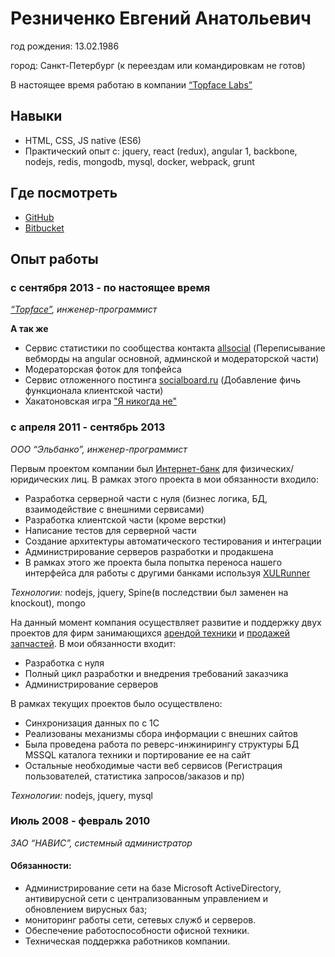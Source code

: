 # Резниченко Евгений Анатольевич

год рождения: 13.02.1986

город: Санкт-Петербург (к переездам или командировкам не готов)

В настоящее время работаю в компании [“Topface Labs”](http://team.topface.com/)

## Навыки
- HTML, CSS, JS native (ES6)
- Практический опыт с: jquery, react (redux), angular 1, backbone, nodejs, redis, mongodb, mysql, docker, webpack, grunt

## Где посмотреть
- [GitHub](https://github.io/zxcabs/)
- [Bitbucket](https://bitbucket.org/zxcabs/)


## Опыт работы

### с сентября 2013 - по настоящее время
_[“Topface”](http://topface.com/), инженер-программист_


**А так же**
- Сервис статистики по сообщества контакта [allsocial](http://allsocial.ru) (Переписывание вебморды на angular основной, админской и модераторской части)
- Модераторская фоток для топфейса
- Сервис отложенного постинга [socialboard.ru](http://socialboard.ru) (Добавление фичь функционала клиентской части)
- Хакатоновская игра ["Я никогда не"](https://vk.com/app5170296)

### с апреля 2011 - сентябрь 2013
_ООО “Эльбанко”, инженер-программист_

Первым проектом компании был [Интернет-банк](http://elbanco.ru) для физических/юридических лиц. В рамках этого проекта в мои обязанности входило:

- Разработка серверной части с нуля (бизнес логика, БД, взаимодействие с внешними сервисами)
- Разработка клиентской части (кроме верстки)
- Написание тестов для серверной части
- Создание архитектуры автоматического тестирования и интеграции
- Администрирование серверов разработки и продакшена
- В рамках этого же проекта была попытка переноса нашего интерфейса для работы с другими банками используя [XULRunner](http://ru.wikipedia.org/wiki/XULRunner)

_Технологии:_
nodejs, jquery, Spine(в последствии был заменен на knockout), mongo

На данный момент компания осуществляет развитие и поддержку двух проектов для фирм занимающихся [арендой техники](http://promtexspb.ru) и [продажей запчастей](http://part-on.ru).
В мои обязанности входит:

- Разработка с нуля
- Полный цикл разработки и внедрения требований заказчика
- Администрирование серверов

В рамках текущих проектов было осуществлено:

- Синхронизация данных по с 1С
- Реализованы механизмы сбора информации с внешних сайтов
- Была проведена работа по реверс-инжинирингу структуры БД MSSQL каталога техники и портирование ее на сайт
- Остальные необходимые части веб сервисов (Регистрация пользователей, статистика запросов/заказов и пр)

_Технологии:_
nodejs, jquery, mysql

### Июль 2008 - февраль  2010
_ЗАО “НАВИС”, системный администратор_
#### Обязанности:
- Администрирование сети на базе Microsoft ActiveDirectory, антивирусной сети с централизованным управлением и обновлением вирусных баз;
- мониторинг работы сети, сетевых служб и серверов.
- Обеспечение работоспособности офисной техники.
- Техническая поддержка работников компании.
